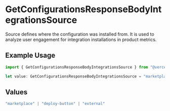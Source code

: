 # GetConfigurationsResponseBodyIntegrationsSource

Source defines where the configuration was installed from. It is used to analyze user engagement for integration installations in product metrics.

## Example Usage

```typescript
import { GetConfigurationsResponseBodyIntegrationsSource } from "@vercel/sdk/models/getconfigurationsop.js";

let value: GetConfigurationsResponseBodyIntegrationsSource = "marketplace";
```

## Values

```typescript
"marketplace" | "deploy-button" | "external"
```
